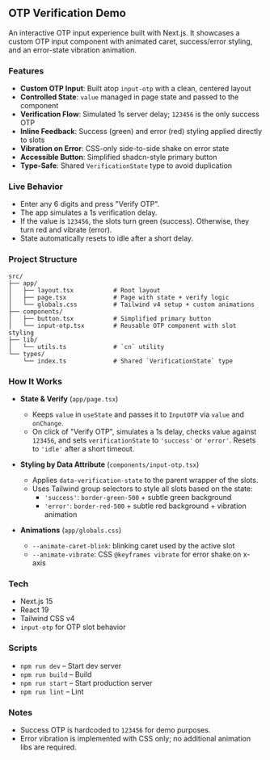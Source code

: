 ## OTP Verification Demo

An interactive OTP input experience built with Next.js. It showcases a custom OTP input component with animated caret, success/error styling, and an error-state vibration animation.

### Features

- **Custom OTP Input**: Built atop `input-otp` with a clean, centered layout
- **Controlled State**: `value` managed in page state and passed to the component
- **Verification Flow**: Simulated 1s server delay; `123456` is the only success OTP
- **Inline Feedback**: Success (green) and error (red) styling applied directly to slots
- **Vibration on Error**: CSS-only side-to-side shake on error state
- **Accessible Button**: Simplified shadcn-style primary button
- **Type-Safe**: Shared `VerificationState` type to avoid duplication

### Live Behavior

- Enter any 6 digits and press "Verify OTP".
- The app simulates a 1s verification delay.
- If the value is `123456`, the slots turn green (success). Otherwise, they turn red and vibrate (error).
- State automatically resets to idle after a short delay.

### Project Structure

```
src/
├── app/
│   ├── layout.tsx           # Root layout
│   ├── page.tsx             # Page with state + verify logic
│   └── globals.css          # Tailwind v4 setup + custom animations
├── components/
│   ├── button.tsx           # Simplified primary button
│   └── input-otp.tsx        # Reusable OTP component with slot styling
├── lib/
│   └── utils.ts             # `cn` utility
└── types/
    └── index.ts             # Shared `VerificationState` type
```

### How It Works

- **State & Verify** (`app/page.tsx`)
  - Keeps `value` in `useState` and passes it to `InputOTP` via `value` and `onChange`.
  - On click of "Verify OTP", simulates a 1s delay, checks value against `123456`, and sets `verificationState` to `'success'` or `'error'`. Resets to `'idle'` after a short timeout.

- **Styling by Data Attribute** (`components/input-otp.tsx`)
  - Applies `data-verification-state` to the parent wrapper of the slots.
  - Uses Tailwind group selectors to style all slots based on the state:
    - `'success'`: `border-green-500` + subtle green background
    - `'error'`: `border-red-500` + subtle red background + vibration animation

- **Animations** (`app/globals.css`)
  - `--animate-caret-blink`: blinking caret used by the active slot
  - `--animate-vibrate`: CSS `@keyframes vibrate` for error shake on x-axis

### Tech

- Next.js 15
- React 19
- Tailwind CSS v4
- `input-otp` for OTP slot behavior

### Scripts

- `npm run dev` – Start dev server
- `npm run build` – Build
- `npm run start` – Start production server
- `npm run lint` – Lint

### Notes

- Success OTP is hardcoded to `123456` for demo purposes.
- Error vibration is implemented with CSS only; no additional animation libs are required.
